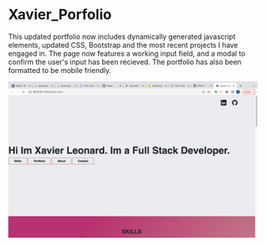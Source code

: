 # Xavier_Porfolio

This updated portfolio now includes dynamically generated javascript elements, updated CSS, Bootstrap and the most recent projects I have engaged in. The page now features a working input field, and a modal to confirm the user's input has been recieved. The portfolio has also been formatted to be mobile friendly.

![ExampleShot](./assets/images/portfolio.png)